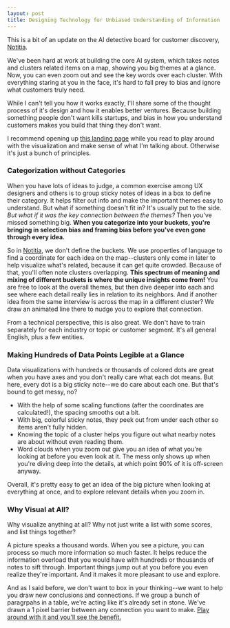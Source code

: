```yaml
---
layout: post
title: Designing Technology for Unbiased Understanding of Information
---
```


This is a bit of an update on the AI detective board for customer discovery, [Notitia](https://notitiaworks.com).

We've been hard at work at building the core AI system, which takes notes and clusters related items on a map, showing you big themes at a glance. Now, you can even zoom out and see the key words over each cluster. With everything staring at you in the face, it's hard to fall prey to bias and ignore what customers truly need.

While I can't tell you how it works exactly, I'll share some of the thought process of it's design and how it enables better ventures. Because building something people don't want kills startups, and bias in how you understand customers makes you build that thing they don't want.

I recommend opening up [this landing page](https://notitiaworks.com) while you read to play around with the visualization and make sense of what I'm talking about. Otherwise it's just a bunch of principles.

### Categorization without Categories
When you have lots of ideas to judge, a common exercise among UX designers and others is to group sticky notes of ideas in a box to define their category. It helps filter out info and make the important themes easy to understand. But what if something doesn't fit in? It's usually put to the side. _But what if it was the key connection between the themes?_ Then you've missed something big. **When you categorize into your buckets, you're bringing in selection bias and framing bias before you've even gone through every idea.**

So in [Notitia](https://notitiaworks.com), we don't define the buckets. We use properties of language to find a coordinate for each idea on the map--clusters only come in later to help visualize what's related, because it can get quite crowded. Because of that, you'll often note clusters overlapping. **This spectrum of meaning and mixing of different buckets is where the unique insights come from!** You are free to look at the overall themes, but then dive deeper into each and see where each detail really lies in relation to its neighbors. And if another idea from the same interview is across the map in a different cluster? We draw an animated line there to nudge you to explore that connection.

From a technical perspective, this is also great. We don't have to train separately for each industry or topic or customer segment. It's all general English, plus a few entities.

### Making Hundreds of Data Points Legible at a Glance
Data visualizations with hundreds or thousands of colored dots are great when you have axes and you don't really care what each dot means. But here, every dot is a big sticky note--we do care about each one. But that's bound to get messy, no?

- With the help of some scaling functions (after the coordinates are calculated!), the spacing smooths out a bit.
- With big, colorful sticky notes, they peek out from under each other so items aren't fully hidden.
- Knowing the topic of a cluster helps you figure out what nearby notes are about without even reading them.
- Word clouds when you zoom out give you an idea of what you're looking at before you even look at it. The mess only shows up when you're diving deep into the details, at which point 90% of it is off-screen anyway.

Overall, it's pretty easy to get an idea of the big picture when looking at everything at once, and to explore relevant details when you zoom in.

### Why Visual at All?
Why visualize anything at all? Why not just write a list with some scores, and list things together?

A picture speaks a thousand words. When you see a picture, you can process so much more information so much faster. It helps reduce the information overload that you would have with hundreds or thousands of notes to sift through. Important things jump out at you before you even realize they're important. And it makes it more pleasant to use and explore.

And as I said before, we don't want to box in your thinking--we want to help you draw new conclusions and connections. If we group a bunch of paragrpahs in a table, we're acting like it's already set in stone. We've drawn a 1 pixel barrier between any connection you want to make. [Play around with it and you'll see the benefit.](https://notitiaworks.com)


